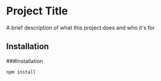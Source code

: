 # Project Title
A brief description of what this project does and who it's for
## Installation
###Installation
```bash
npm install
